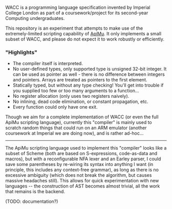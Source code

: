 WACC is a programming language specification invented by Imperial College London as part of a coursework/project for its second-year Computing undergraduates.

This repository is an experiment that attempts to make use of the extremely-limited scripting capability of [ApiMu](https://github.com/bridgekat/apimu). It only implements a small subset of WACC, and please do not expect it to work robustly or efficiently.

### "Highlights"

- The compiler itself is interpreted.
- No user-defined types, only supported type is unsigned 32-bit integer. It can be used as pointer as well - there is no difference between integers and pointers. Arrays are treated as pointers to the first element.
- Statically typed, but without any type checking! You'll get into trouble if you supplied too few or too many arguments to a function...
- No register allocation (only uses two registers naively).
- No inlining, dead code elimination, or constant propagation, etc.
- Every function could only have one exit.

Though we aim for a complete implementation of WACC (or even the full ApiMu scripting language), currently this "compiler" is mainly used to scratch random things that could run on an ARM emulator (another coursework at Imperial we are doing now), and is rather ad-hoc...

-----

The ApiMu scripting language used to implement this "compiler" looks like a subset of Scheme (both are based on S-expressions, code-as-data and macros), but with a reconfigurable NFA lexer and an Earley parser, I could save some parentheses by re-wiring its syntax into anything I want (in principle, this includes any context-free grammar), as long as there is no excessive ambiguity (which does not break the algorithm, but causes massive headaches still). This allows for quick experimentation with new languages -- the construction of AST becomes almost trivial, all the work that remains is the backend.

(TODO: documentation?)
